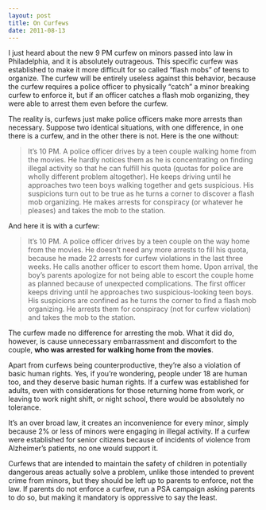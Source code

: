 ```yaml
---
layout: post
title: On Curfews
date: 2011-08-13
---
```


I just heard about the new 9 PM curfew on minors passed into law in
Philadelphia, and it is absolutely outrageous. This specific curfew was
established to make it more difficult for so called “flash mobs” of teens to
organize. The curfew will be entirely useless against this behavior, because the
curfew requires a police officer to physically “catch” a minor breaking curfew
to enforce it, but if an officer catches a flash mob organizing, they were able
to arrest them even before the curfew.

The reality is, curfews just make police officers make more arrests than
necessary. Suppose two identical situations, with one difference, in one there
is a curfew, and in the other there is not. Here is the one without:

> It’s 10 PM. A police officer drives by a teen couple walking home from the
> movies. He hardly notices them as he is concentrating on finding illegal
> activity so that he can fulfill his quota (quotas for police are wholly
> different problem altogether). He keeps driving until he approaches two teen
> boys walking together and gets suspicious. His suspicions turn out to be true
> as he turns a corner to discover a flash mob organizing. He makes arrests for
> conspiracy (or whatever he pleases) and takes the mob to the station.

And here it is with a curfew:

> It’s 10 PM. A police officer drives by a teen couple on the way home from the
> movies. He doesn’t need any more arrests to fill his quota, because he made 22
> arrests for curfew violations in the last three weeks. He calls another
> officer to escort them home. Upon arrival, the boy’s parents apologize for not
> being able to escort the couple home as planned because of unexpected
> complications.  The first officer keeps driving until he approaches two
> suspicious-looking teen boys. His suspicions are confined as he turns the
> corner to find a flash mob organizing. He arrests them for conspiracy (not for
> curfew violation) and takes the mob to the station.

The curfew made no difference for arresting the mob. What it did do, however, is
cause unnecessary embarrassment and discomfort to the couple, **who was arrested
for walking home from the movies**.

Apart from curfews being counterproductive, they’re also a violation of basic
human rights. Yes, if you’re wondering, people under 18 are human too, and they
deserve basic human rights. If a curfew was established for adults, even with
considerations for those returning home from work, or leaving to work night
shift, or night school, there would be absolutely no tolerance.

It’s an over broad law, it creates an inconvenience for every minor, simply
because 2% or less of minors were engaging in illegal activity. If a curfew were
established for senior citizens because of incidents of violence from
Alzheimer’s patients, no one would support it.

Curfews that are intended to maintain the safety of children in potentially
dangerous areas actually solve a problem, unlike those intended to prevent crime
from minors, but they should be left up to parents to enforce, not the law. If
parents do not enforce a curfew, run a PSA campaign asking parents to do so, but
making it mandatory is oppressive to say the least.

